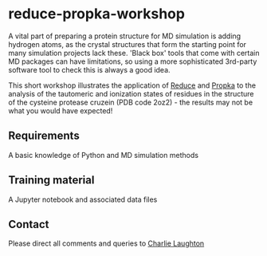 # reduce-propka-workshop

A vital part of preparing a protein structure for MD simulation is adding hydrogen atoms, as the crystal structures that form the starting point for many simulation projects lack these. 'Black box' tools that come with certain MD packages can have limitations, so using a more sophisticated 3rd-party software tool to check this is always a good idea.

This short workshop illustrates the application of [Reduce](http://kinemage.biochem.duke.edu/lab/members.php) and [Propka](https://github.com/jensengroup/propka-3.1) to the analysis of the tautomeric and ionization states of residues in the structure of the cysteine protease cruzein (PDB code 2oz2) - the results may not be what you would have expected!

## Requirements
A basic knowledge of Python and MD simulation methods

## Training material
A Jupyter notebook and associated data files

## Contact
Please direct all comments and queries to [Charlie Laughton](mailto:charles.laughton@nottingham.ac.uk)
